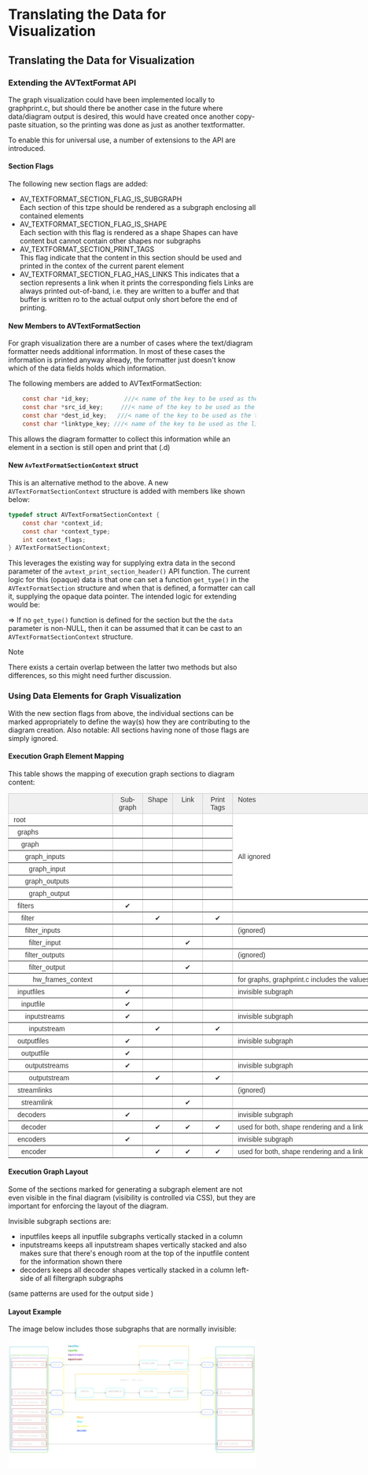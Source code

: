 ﻿# Translating the Data for Visualization

## Translating the Data for Visualization


### Extending the AVTextFormat API


The graph visualization could have been implemented locally to graphprint.c, but should there be another case in the future where data/diagram output is desired, this would have created once another copy-paste situation, so the printing was done as just as another textformatter.

To enable this for universal use, a number of extensions to the API are introduced.

#### Section Flags

The following new section flags are added:

- AV_TEXTFORMAT_SECTION_FLAG_IS_SUBGRAPH  
  Each section of this tzpe should be rendered as a subgraph enclosing all contained elements
- AV_TEXTFORMAT_SECTION_FLAG_IS_SHAPE  
  Each section with this flag is rendered as a shape 
  Shapes can have content but cannot contain other shapes nor subgraphs
- AV_TEXTFORMAT_SECTION_PRINT_TAGS  
  This flag indicate that the content in this section should be used and printed in the contex of the current parent element
- AV_TEXTFORMAT_SECTION_FLAG_HAS_LINKS
  This indicates that a section represents a link when it prints the corresponding fiels
  Links are always printed out-of-band, i.e. they are written to a buffer and that buffer is written ro to the actual output only short before the end of printing.


#### New Members to AVTextFormatSection

For graph visualization there are a number of cases where the text/diagram formatter needs additional inforrmation. In most of these cases the information is printed anyway already, the formatter just doesn't know which of the data fields holds which information.

The following members are added to AVTextFormatSection:

```c
    const char *id_key;          ///< name of the key to be used as the id 
    const char *src_id_key;     ///< name of the key to be used as the source id for diagram connections
    const char *dest_id_key;   ///< name of the key to be used as the target id for diagram connections
    const char *linktype_key; ///< name of the key to be used as the link type for diagram connections 
```

This allows the diagram formatter to collect this information while an element in a section is still 
open and print  that (.d)


#### New `AvTextFormatSectionContext` struct

This is an alternative method to the above. A new `AVTextFormatSectionContext` structure is added with members like shown below:                   

```c
typedef struct AVTextFormatSectionContext {
    const char *context_id;
    const char *context_type;
    int context_flags;
} AVTextFormatSectionContext;
```

This leverages the existing way for supplying extra data in the second parameter of the `avtext_print_section_header()` API function.
The current logic for this (opaque) data is that one can set a function `get_type()` in the `AVTextFormatSection` structure and when that is defined, a formatter can call it, supplying the opaque data pointer.
The intended logic for extending would be: 

=> If no `get_type()` function is defined for the section but the the `data` parameter is non-NULL, then it can be assumed that it can be cast to an `AVTextFormatSectionContext` structure.

> [!NOTE]
> There exists a certain overlap between the latter two methods but also differences, so this might need further discussion.


### Using Data Elements for Graph Visualization

With the new section flags from above, the individual sections can be marked appropriately to define the way(s) how they are contributing to the diagram creation. Also notable: All sections having none of those flags are simply ignored.

#### Execution Graph Element Mapping

This table shows the mapping of execution graph sections to diagram content:

<style type="text/css">
.tg  {border-collapse:collapse;border-color:#ccc;border-spacing:0;}
.tg td{background-color:#fff;border-color:#ccc;border-style:solid;border-width:1px;color:#333;
  font-family:Arial, sans-serif;font-size:14px;overflow:hidden;padding:4px 10px;word-break:normal;}
.tg th{background-color:#f0f0f0;border-color:#ccc;border-style:solid;border-width:1px;color:#333;
  font-family:Arial, sans-serif;font-size:14px;font-weight:normal;overflow:hidden;padding:4px 10px;word-break:normal;}
.tg .tg-lboi{border-color:inherit;text-align:left;vertical-align:middle}
.tg .tg-c3ow{border-color:inherit;text-align:center;vertical-align:top}
.tg .tg-0pky{border-color:inherit;text-align:left;vertical-align:top}
</style>
<table class="tg" style="undefined;table-layout: fixed; width: 882px"><colgroup>
<col style="width: 212px">
<col style="width: 61px">
<col style="width: 61px">
<col style="width: 61px">
<col style="width: 61px">
<col style="width: 426px">
</colgroup>
<thead>
  <tr>
    <th class="tg-0pky"></th>
    <th class="tg-c3ow">Sub-graph</th>
    <th class="tg-c3ow">Shape</th>
    <th class="tg-c3ow">Link</th>
    <th class="tg-c3ow">Print Tags</th>
    <th class="tg-0pky">Notes</th>
  </tr></thead>
<tbody>
  <tr>
    <td class="tg-0pky">root</td>
    <td class="tg-c3ow"></td>
    <td class="tg-c3ow"></td>
    <td class="tg-c3ow"></td>
    <td class="tg-c3ow"></td>
    <td class="tg-lboi" rowspan="7">All ignored</td>
  </tr>
  <tr>
    <td class="tg-0pky">&nbsp;&nbsp;graphs</td>
    <td class="tg-c3ow"></td>
    <td class="tg-c3ow"></td>
    <td class="tg-c3ow"></td>
    <td class="tg-c3ow"></td>
  </tr>
  <tr>
    <td class="tg-0pky">&nbsp;&nbsp;&nbsp;&nbsp;graph</td>
    <td class="tg-c3ow"></td>
    <td class="tg-c3ow"></td>
    <td class="tg-c3ow"></td>
    <td class="tg-c3ow"></td>
  </tr>
  <tr>
    <td class="tg-0pky">&nbsp;&nbsp;&nbsp;&nbsp;&nbsp;&nbsp;graph_inputs</td>
    <td class="tg-c3ow"></td>
    <td class="tg-c3ow"></td>
    <td class="tg-c3ow"></td>
    <td class="tg-c3ow"></td>
  </tr>
  <tr>
    <td class="tg-0pky">&nbsp;&nbsp;&nbsp;&nbsp;&nbsp;&nbsp;&nbsp;&nbsp;graph_input</td>
    <td class="tg-c3ow"></td>
    <td class="tg-c3ow"></td>
    <td class="tg-c3ow"></td>
    <td class="tg-c3ow"></td>
  </tr>
  <tr>
    <td class="tg-0pky">&nbsp;&nbsp;&nbsp;&nbsp;&nbsp;&nbsp;graph_outputs</td>
    <td class="tg-c3ow"></td>
    <td class="tg-c3ow"></td>
    <td class="tg-c3ow"></td>
    <td class="tg-c3ow"></td>
  </tr>
  <tr>
    <td class="tg-0pky">&nbsp;&nbsp;&nbsp;&nbsp;&nbsp;&nbsp;&nbsp;&nbsp;graph_output</td>
    <td class="tg-c3ow"></td>
    <td class="tg-c3ow"></td>
    <td class="tg-c3ow"></td>
    <td class="tg-c3ow"></td>
  </tr>
  <tr>
    <td class="tg-0pky">&nbsp;&nbsp;filters</td>
    <td class="tg-c3ow">✔</td>
    <td class="tg-c3ow"></td>
    <td class="tg-c3ow"></td>
    <td class="tg-c3ow"></td>
    <td class="tg-0pky"></td>
  </tr>
  <tr>
    <td class="tg-0pky">&nbsp;&nbsp;&nbsp;&nbsp;filter</td>
    <td class="tg-c3ow"></td>
    <td class="tg-c3ow">✔</td>
    <td class="tg-c3ow"></td>
    <td class="tg-c3ow">✔</td>
    <td class="tg-0pky"></td>
  </tr>
  <tr>
    <td class="tg-0pky">&nbsp;&nbsp;&nbsp;&nbsp;&nbsp;&nbsp;filter_inputs</td>
    <td class="tg-c3ow"></td>
    <td class="tg-c3ow"></td>
    <td class="tg-c3ow"></td>
    <td class="tg-c3ow"></td>
    <td class="tg-0pky">(ignored)</td>
  </tr>
  <tr>
    <td class="tg-0pky">&nbsp;&nbsp;&nbsp;&nbsp;&nbsp;&nbsp;&nbsp;&nbsp;filter_input</td>
    <td class="tg-c3ow"></td>
    <td class="tg-c3ow"></td>
    <td class="tg-c3ow">✔</td>
    <td class="tg-c3ow"></td>
    <td class="tg-0pky"></td>
  </tr>
  <tr>
    <td class="tg-0pky">&nbsp;&nbsp;&nbsp;&nbsp;&nbsp;&nbsp;filter_outputs</td>
    <td class="tg-c3ow"></td>
    <td class="tg-c3ow"></td>
    <td class="tg-c3ow"></td>
    <td class="tg-c3ow"></td>
    <td class="tg-0pky">(ignored)</td>
  </tr>
  <tr>
    <td class="tg-0pky">&nbsp;&nbsp;&nbsp;&nbsp;&nbsp;&nbsp;&nbsp;&nbsp;filter_output</td>
    <td class="tg-c3ow"></td>
    <td class="tg-c3ow"></td>
    <td class="tg-c3ow">✔</td>
    <td class="tg-c3ow"></td>
    <td class="tg-0pky"></td>
  </tr>
  <tr>
    <td class="tg-0pky">&nbsp;&nbsp;&nbsp;&nbsp;&nbsp;&nbsp;&nbsp;&nbsp;&nbsp;&nbsp;hw_frames_context</td>
    <td class="tg-c3ow"></td>
    <td class="tg-c3ow"></td>
    <td class="tg-c3ow"></td>
    <td class="tg-c3ow"></td>
    <td class="tg-0pky">for graphs, graphprint.c includes the values in the parent section</td>
  </tr>
  <tr>
    <td class="tg-0pky">&nbsp;&nbsp;inputfiles</td>
    <td class="tg-c3ow">✔</td>
    <td class="tg-c3ow"></td>
    <td class="tg-c3ow"></td>
    <td class="tg-c3ow"></td>
    <td class="tg-0pky">invisible subgraph</td>
  </tr>
  <tr>
    <td class="tg-0pky">&nbsp;&nbsp;&nbsp;&nbsp;inputfile</td>
    <td class="tg-c3ow">✔</td>
    <td class="tg-c3ow"></td>
    <td class="tg-c3ow"></td>
    <td class="tg-c3ow"></td>
    <td class="tg-0pky"></td>
  </tr>
  <tr>
    <td class="tg-0pky">&nbsp;&nbsp;&nbsp;&nbsp;&nbsp;&nbsp;inputstreams</td>
    <td class="tg-c3ow">✔</td>
    <td class="tg-c3ow"></td>
    <td class="tg-c3ow"></td>
    <td class="tg-c3ow"></td>
    <td class="tg-0pky">invisible subgraph</td>
  </tr>
  <tr>
    <td class="tg-0pky">&nbsp;&nbsp;&nbsp;&nbsp;&nbsp;&nbsp;&nbsp;&nbsp;inputstream</td>
    <td class="tg-c3ow"></td>
    <td class="tg-c3ow">✔</td>
    <td class="tg-c3ow"></td>
    <td class="tg-c3ow">✔</td>
    <td class="tg-0pky"></td>
  </tr>
  <tr>
    <td class="tg-0pky">&nbsp;&nbsp;outputfiles</td>
    <td class="tg-c3ow">✔</td>
    <td class="tg-c3ow"></td>
    <td class="tg-c3ow"></td>
    <td class="tg-c3ow"></td>
    <td class="tg-0pky">invisible subgraph</td>
  </tr>
  <tr>
    <td class="tg-0pky">&nbsp;&nbsp;&nbsp;&nbsp;outputfile</td>
    <td class="tg-c3ow">✔</td>
    <td class="tg-c3ow"></td>
    <td class="tg-c3ow"></td>
    <td class="tg-c3ow"></td>
    <td class="tg-0pky"></td>
  </tr>
  <tr>
    <td class="tg-0pky">&nbsp;&nbsp;&nbsp;&nbsp;&nbsp;&nbsp;outputstreams</td>
    <td class="tg-c3ow">✔</td>
    <td class="tg-c3ow"></td>
    <td class="tg-c3ow"></td>
    <td class="tg-c3ow"></td>
    <td class="tg-0pky">invisible subgraph</td>
  </tr>
  <tr>
    <td class="tg-0pky">&nbsp;&nbsp;&nbsp;&nbsp;&nbsp;&nbsp;&nbsp;&nbsp;outputstream</td>
    <td class="tg-c3ow"></td>
    <td class="tg-c3ow">✔</td>
    <td class="tg-c3ow"></td>
    <td class="tg-c3ow">✔</td>
    <td class="tg-0pky"></td>
  </tr>
  <tr>
    <td class="tg-0pky">&nbsp;&nbsp;streamlinks</td>
    <td class="tg-c3ow"></td>
    <td class="tg-c3ow"></td>
    <td class="tg-c3ow"></td>
    <td class="tg-c3ow"></td>
    <td class="tg-0pky">(ignored)</td>
  </tr>
  <tr>
    <td class="tg-0pky">&nbsp;&nbsp;&nbsp;&nbsp;streamlink</td>
    <td class="tg-c3ow"></td>
    <td class="tg-c3ow"></td>
    <td class="tg-c3ow">✔</td>
    <td class="tg-c3ow"></td>
    <td class="tg-0pky"></td>
  </tr>
  <tr>
    <td class="tg-0pky">&nbsp;&nbsp;decoders</td>
    <td class="tg-c3ow">✔</td>
    <td class="tg-c3ow"></td>
    <td class="tg-c3ow"></td>
    <td class="tg-c3ow"></td>
    <td class="tg-0pky">invisible subgraph</td>
  </tr>
  <tr>
    <td class="tg-0pky">&nbsp;&nbsp;&nbsp;&nbsp;decoder</td>
    <td class="tg-c3ow"></td>
    <td class="tg-c3ow">✔</td>
    <td class="tg-c3ow">✔</td>
    <td class="tg-c3ow">✔</td>
    <td class="tg-0pky">used for both, shape rendering and a link</td>
  </tr>
  <tr>
    <td class="tg-0pky">&nbsp;&nbsp;encoders</td>
    <td class="tg-c3ow">✔</td>
    <td class="tg-c3ow"></td>
    <td class="tg-c3ow"></td>
    <td class="tg-c3ow"></td>
    <td class="tg-0pky">invisible subgraph</td>
  </tr>
  <tr>
    <td class="tg-0pky">&nbsp;&nbsp;&nbsp;&nbsp;encoder</td>
    <td class="tg-c3ow"></td>
    <td class="tg-c3ow">✔</td>
    <td class="tg-c3ow">✔</td>
    <td class="tg-c3ow">✔</td>
    <td class="tg-0pky">used for both, shape rendering and a link</td>
  </tr>
</tbody></table>


#### Execution Graph Layout

Some of the sections marked for generating a subgraph element are not even visible in the final diagram (visibility is controlled via CSS), but they are important for enforcing the layout of the diagram.

Invisible subgraph sections are:

- inputfiles
  keeps all inputfile subgraphs vertically stacked in a column
- inputstreams
  keeps all inputstream shapes vertically stacked and also makes sure that there's enough room at the top of the inputfile content for the information shown there
- decoders
  keeps all decoder shapes vertically stacked in a column left-side of all filtergraph subgraphs

(same patterns are used for the output side )

#### Layout Example

The image below includes those subgraphs that are normally invisible:


[![Execution Graph Colored](execution_graph_colored.png)](execution_graph_colored.png)